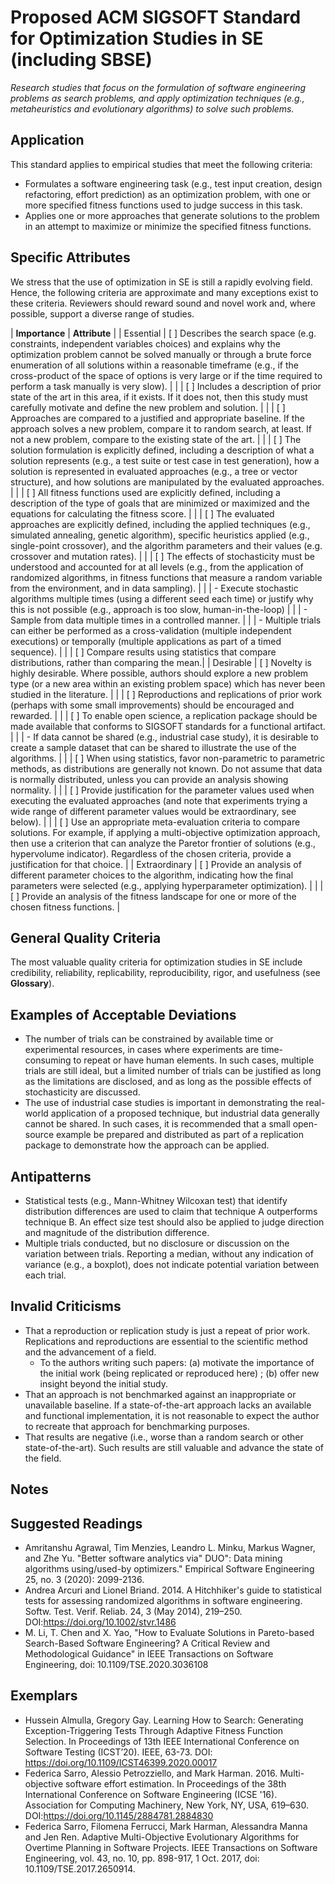 # Proposed ACM SIGSOFT Standard for Optimization Studies in SE (including SBSE)

*Research studies that focus on the formulation of software engineering problems as search problems, and apply optimization techniques (e.g., metaheuristics and evolutionary algorithms) to solve such problems.*

## Application

This standard applies to empirical studies that meet the following criteria:
- Formulates a software engineering task (e.g., test input creation, design refactoring, effort prediction) as an optimization problem, with one or more specified fitness functions used to judge success in this task.
- Applies one or more approaches that generate solutions to the problem in an attempt to maximize or minimize the specified fitness functions.

## Specific Attributes

We stress that the use of optimization in SE is still a rapidly evolving field. Hence, the following criteria are approximate and many exceptions exist to these criteria. Reviewers should reward sound and novel work and, where possible, support a diverse range of studies.

| **Importance** | **Attribute** |
| Essential | [ ] Describes the search space  (e.g. constraints, independent variables choices) and explains why the optimization problem cannot be solved manually or through a brute force enumeration of all solutions within a reasonable timeframe (e.g., if the cross-product of the space of options is very large or if the time required to perform a task manually is very slow). |
| | [ ] Includes a description of prior state of the art in this area, if it exists. If it does not, then this study must carefully motivate and define the new problem and solution. |
| | [ ] Approaches are compared to a justified and appropriate baseline. If the approach solves a new problem, compare it to random search, at least. If not a new problem, compare to the existing state of the art. |
| | [ ] The solution formulation is explicitly defined, including a description of what a solution represents (e.g., a test suite or test case in test generation), how a solution is represented in evaluated approaches (e.g., a tree or vector structure), and how solutions are manipulated by the evaluated approaches. |
| | [ ] All fitness functions used are explicitly defined, including a description of the type of goals that are minimized or maximized and the equations for calculating the fitness score. |
| | [ ] The evaluated approaches are explicitly defined, including the applied techniques (e.g., simulated annealing, genetic algorithm), specific heuristics applied (e.g., single-point crossover), and the algorithm parameters and their values (e.g. crossover and mutation rates). |
| | [ ] The effects of stochasticity must be understood and accounted for at all levels (e.g., from the application of randomized algorithms, in fitness functions that measure a random variable from the environment, and in data sampling). |
| | - Execute stochastic algorithms multiple times (using a different seed each time) or justify why this is not possible (e.g., approach is too slow, human-in-the-loop) |
| | - Sample from data multiple times in a controlled manner. |
| | - Multiple trials can either be performed as a cross-validation (multiple independent executions) or temporally (multiple applications as part of a timed sequence). |
| | [ ] Compare results using statistics that compare distributions, rather than comparing the mean.|
| Desirable | [ ] Novelty is highly desirable. Where possible, authors should explore a new problem type (or a new area within an existing problem space) which has never been studied in the literature. |
| | [ ] Reproductions and replications of prior work (perhaps with some small improvements) should be encouraged and rewarded. |
| | [ ] To enable open science, a replication package should be made available that conforms to SIGSOFT standards for a functional artifact. |
| | - If data cannot be shared (e.g., industrial case study), it is desirable to create a sample dataset that can be shared to illustrate the use of the algorithms. |
| | [ ] When using statistics, favor non-parametric to parametric methods, as distributions are generally not known. Do not assume that data is normally distributed, unless you can provide an analysis showing normality. |
| | [ ] Provide justification for the parameter values used when executing the evaluated approaches (and note that experiments trying a wide range of different parameter values would be extraordinary, see below). |
| | [ ] Use an appropriate meta-evaluation criteria to compare solutions. For example, if applying a  multi-objective optimization approach, then use a criterion that can analyze the Paretor frontier of solutions (e.g., hypervolume indicator). Regardless of the chosen criteria, provide a justification for that choice. |
| Extraordinary | [ ] Provide an analysis of different parameter choices to the algorithm, indicating how the final parameters were selected (e.g., applying hyperparameter optimization). |
| | [ ] Provide an analysis of the fitness landscape for one or more of the chosen fitness functions. |

## General Quality Criteria

The most valuable quality criteria for optimization studies in SE include credibility, reliability, replicability, reproducibility, rigor, and usefulness (see **Glossary**). 

## Examples of Acceptable Deviations

 - The number of trials can be constrained by available time or experimental resources, in cases where experiments are time-consuming to repeat or have human elements. In such cases, multiple trials are still ideal, but a limited number of trials can be justified as long as the limitations are disclosed, and as long as the possible effects of stochasticity are discussed.
 - The use of industrial case studies is important in demonstrating the real-world application of a proposed technique, but industrial data generally cannot be shared. In such cases, it is recommended that a small open-source example be prepared and distributed as part of a replication package to demonstrate how the approach can be applied.

## Antipatterns

- Statistical tests (e.g., Mann-Whitney Wilcoxan test) that identify distribution differences are used to claim that technique A outperforms technique B. An effect size test should also be applied to judge direction and magnitude of the distribution difference.
- Multiple trials conducted, but no disclosure or discussion on the variation between trials. Reporting a median, without any indication of variance (e.g., a boxplot), does not indicate potential variation between each trial.

## Invalid Criticisms

- That a reproduction or replication study is just a repeat of prior work. Replications and reproductions are essential to the scientific method and the advancement of a field. 
  - To the authors writing such papers: (a) motivate the importance of the initial work (being replicated or reproduced here) ; (b) offer new insight beyond the initial study. 
- That an approach is not benchmarked against an inappropriate or unavailable baseline. If a state-of-the-art approach lacks an available and functional implementation, it is not reasonable to expect the author to recreate that approach for benchmarking purposes. 
- That results are negative (i.e., worse than a random search or other state-of-the-art). Such results are still valuable and advance the state of the field.

## Notes

## Suggested Readings

- Amritanshu Agrawal, Tim Menzies, Leandro L. Minku, Markus Wagner, and Zhe Yu. "Better software analytics via" DUO": Data mining algorithms using/used-by optimizers." Empirical Software Engineering 25, no. 3 (2020): 2099-2136.
- Andrea Arcuri and Lionel Briand. 2014. A Hitchhiker's guide to statistical tests for assessing randomized algorithms in software engineering. Softw. Test. Verif. Reliab. 24, 3 (May 2014), 219–250. DOI:https://doi.org/10.1002/stvr.1486 
- M. Li, T. Chen and X. Yao, "How to Evaluate Solutions in Pareto-based Search-Based Software Engineering? A Critical Review and Methodological Guidance" in IEEE Transactions on Software Engineering, doi: 10.1109/TSE.2020.3036108

## Exemplars

- Hussein Almulla, Gregory Gay. Learning How to Search: Generating Exception-Triggering Tests Through Adaptive Fitness Function Selection. In Proceedings of 13th IEEE International Conference on Software Testing (ICST’20). IEEE, 63-73. DOI: https://doi.org/10.1109/ICST46399.2020.00017 
- Federica Sarro, Alessio Petrozziello, and Mark Harman. 2016. Multi-objective software effort estimation. In Proceedings of the 38th International Conference on Software Engineering (ICSE '16). Association for Computing Machinery, New York, NY, USA, 619–630. DOI:https://doi.org/10.1145/2884781.2884830
- Federica Sarro, Filomena Ferrucci, Mark Harman, Alessandra Manna and Jen Ren. Adaptive Multi-Objective Evolutionary Algorithms for Overtime Planning in Software Projects. IEEE Transactions on Software Engineering, vol. 43, no. 10, pp. 898-917, 1 Oct. 2017, doi: 10.1109/TSE.2017.2650914.
